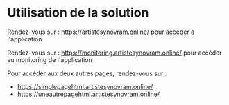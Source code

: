 # Utilisation de la solution

Rendez-vous sur : https://artistesynovram.online/ pour accéder à l'application 

Rendez-vous sur : https://monitoring.artistesynovram.online/ pour accéder au monitoring de l'application 

Pour accéder aux deux autres pages, rendez-vous sur : 
- https://simplepagehtml.artistesynovram.online/
- https://uneautrepagehtml.artistesynovram.online/